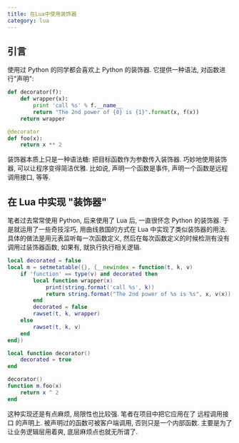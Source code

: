 ```yaml
---
title: 在Lua中使用装饰器
category: lua
---
```

## 引言
使用过 Python 的同学都会喜欢上 Python 的装饰器. 它提供一种语法, 对函数进行"声明":

```python
def decorator(f):
    def wrapper(x):
        print 'call %s' % f.__name__
        return "The 2nd power of {0} is {1}".format(x, f(x))
    return wrapper

@decorator
def foo(x):
    return x ** 2
```

装饰器本质上只是一种语法糖: 把目标函数作为参数传入装饰器. 巧妙地使用装饰器, 可以让程序变得简洁优雅. 比如说, 声明一个函数是事件, 声明一个函数是远程调用接口, 等等.

## 在 Lua 中实现 "装饰器"
笔者过去常常使用 Python, 后来使用了 Lua 后, 一直很怀念 Python 的装饰器. 于是就运用了一些奇技淫巧, 用曲线救国的方式在 Lua 中实现了类似装饰器的用法. 具体的做法是用元表监听每一次函数定义, 然后在每次函数定义的时候检测有没有调用过装饰器函数, 如果有, 就执行执行相关逻辑.

```lua
local decorated = false
local m = setmetatable({}, {__newindex = function(t, k, v)
    if 'function' == type(v) and decorated then
        local function wrapper(x)
            print(string.format('call %s', k))
            return string.format("The 2nd power of %s is %s", x, v(x))
        end
        decorated = false
        rawset(t, k, wrapper)
    else
        rawset(t, k, v)
    end
end})

local function decorator()
    decorated = true
end

decorator()
function m.foo(x)
    return x ^ 2
end
```

这种实现还是有点麻烦, 局限性也比较强. 笔者在项目中把它应用在了 远程调用接口 的声明上. 被声明过的函数可被客户端调用, 否则只是一个内部函数. 主要是为了让业务逻辑层用着爽, 底层麻烦点也就无所谓了.